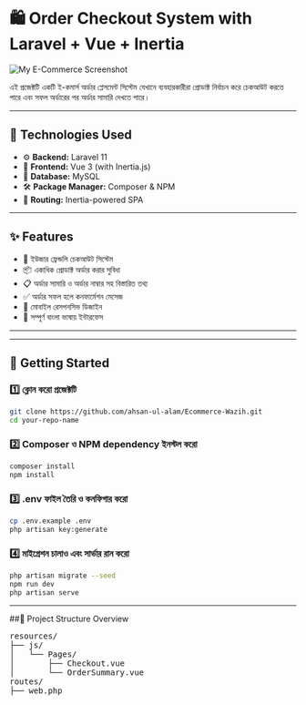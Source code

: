 # 🛍️ Order Checkout System with Laravel + Vue + Inertia

![My E-Commerce Screenshot](https://i.ibb.co/v6dY0mhz/my-ecom.png)

এই প্রজেক্টটি একটি ই-কমার্স অর্ডার প্লেসমেন্ট সিস্টেম যেখানে ব্যবহারকারীরা প্রোডাক্ট নির্বাচন করে চেকআউট করতে পারে এবং সফল অর্ডারের পর অর্ডার সামারি দেখতে পারে।

---

## 🔧 Technologies Used

- ⚙️ **Backend:** Laravel 11
- 🎨 **Frontend:** Vue 3 (with Inertia.js)
- 🧠 **Database:** MySQL
- 🛠️ **Package Manager:** Composer & NPM
- 🔗 **Routing:** Inertia-powered SPA

---

## ✨ Features

- 🔐 ইউজার ফ্রেন্ডলি চেকআউট সিস্টেম
- 📦 একাধিক প্রোডাক্ট অর্ডার করার সুবিধা
- 📋 অর্ডার সামারি ও অর্ডার নাম্বার সহ বিস্তারিত তথ্য
- ✅ অর্ডার সফল হলে কনফার্মেশন মেসেজ
- 📱 মোবাইল রেসপনসিভ ডিজাইন
- 💬 সম্পূর্ণ বাংলা ভাষায় ইন্টারফেস

---

---

## 🚀 Getting Started

### 1️⃣ ক্লোন করো প্রজেক্টটি

```bash
git clone https://github.com/ahsan-ul-alam/Ecommerce-Wazih.git
cd your-repo-name
```
### 2️⃣ Composer ও NPM dependency ইনস্টল করো

```bash
composer install
npm install
```


### 3️⃣ .env ফাইল তৈরি ও কনফিগার করো

```bash
cp .env.example .env
php artisan key:generate
```

### 4️⃣ মাইগ্রেশন চালাও এবং সার্ভার রান করো

```bash
php artisan migrate --seed
npm run dev
php artisan serve
```
------------------------------
##📂 Project Structure Overview
<pre>
resources/
├── js/
│   └── Pages/
│       ├── Checkout.vue
│       └── OrderSummary.vue
routes/
├── web.php
</pre>

